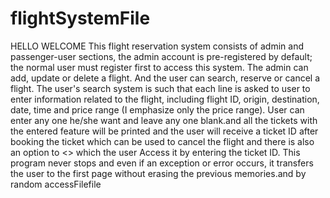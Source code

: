 # flightSystemFile
HELLO WELCOME This flight reservation system consists of admin and passenger-user sections, the admin account is pre-registered by default; the normal user must register first to access this system. The admin can add, update or delete a flight. And the user can search, reserve or cancel a flight. The user's search system is such that each line is asked to user to enter information related to the flight, including flight ID, origin, destination, date, time and price range (I emphasize only the price range). User can enter any one he/she want and leave any one blank.and all the tickets with the entered feature will be printed and the user will receive a ticket ID after booking the ticket which can be used to cancel the flight and there is also an option to <> which the user Access it by entering the ticket ID. This program never stops and even if an exception or error occurs, it transfers the user to the first page without erasing the previous memories.and by random accessFilefile

